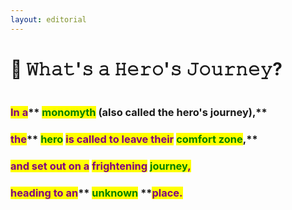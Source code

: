 ```yaml
---
layout: editorial
---
```


# 🦹 𝚆𝚑𝚊𝚝'𝚜 𝚊 𝙷𝚎𝚛𝚘'𝚜 𝙹𝚘𝚞𝚛𝚗𝚎𝚢?

<figure><img src="../../../../../.gitbook/assets/pexels-btgl-♡-3689634.jpg" alt=""><figcaption></figcaption></figure>

### <mark style="color:purple;">**In a**</mark>** **<mark style="color:green;">**monomyth**</mark>** **<mark style="color:purple;">**(also called the hero's journey),**</mark>&#x20;

### &#x20;                              <mark style="color:purple;">**the**</mark>** **<mark style="color:green;">**hero**</mark>** **<mark style="color:purple;">**is called to leave their**</mark>** **<mark style="color:green;">**comfort zone**</mark><mark style="color:purple;">**,**</mark>&#x20;

### &#x20;                                                                <mark style="color:purple;">**and set out on a**</mark> <mark style="color:purple;"></mark><mark style="color:purple;">frightening</mark> <mark style="color:green;">**journey**</mark><mark style="color:purple;">**,**</mark>&#x20;

### &#x20;                                                                                                 <mark style="color:purple;">**heading to an**</mark>** **<mark style="color:green;">**unknown**</mark>** **<mark style="color:purple;">**place.**</mark>
